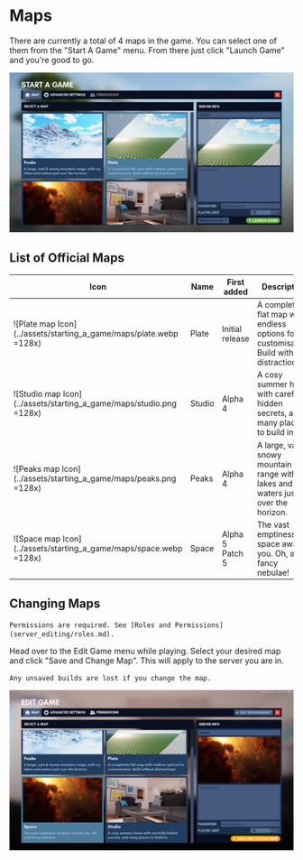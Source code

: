 # Maps

There are currently a total of 4 maps in the game. You can select one of them from the "Start A Game" menu. From there just click "Launch Game" and you're good to go.

![Start a game map tab](../assets/starting_a_game/maps/start_game_map.png)

## List of Official Maps

| Icon                                                                | Name   | First added     | Description                                                                               |
|---------------------------------------------------------------------|--------|-----------------|-------------------------------------------------------------------------------------------|
| ![Plate map Icon](../assets/starting_a_game/maps/plate.webp =128x)  | Plate  | Initial release | A completely flat map with endless options for customisation. Build without distractions! |
| ![Studio map Icon](../assets/starting_a_game/maps/studio.png =128x) | Studio | Alpha 4         | A cosy summer home with carefully hidden secrets, and many places to build in.            |
| ![Peaks map Icon](../assets/starting_a_game/maps/peaks.png =128x)   | Peaks  | Alpha 4         | A large, vast & snowy mountain range with icy lakes and waters just over the horizon.     |
| ![Space map Icon](../assets/starting_a_game/maps/space.webp =128x)  | Space  | Alpha 5 Patch 5 | The vast emptiness of space awaits you. Oh, and fancy nebulae!                            |

## Changing Maps

```admonish note
Permissions are required. See [Roles and Permissions](server_editing/roles.md).
```

Head over to the Edit Game menu while playing. Select your desired map and click "Save and Change Map". This will apply to the server you are in.

``` admonish warning
Any unsaved builds are lost if you change the map.
```

![Edit game map tab](../assets/starting_a_game/maps/edit_game_map.png)